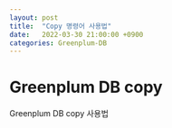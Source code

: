 ```yaml
---
layout: post
title:  "Copy 명령어 사용법"
date:   2022-03-30 21:00:00 +0900
categories: Greenplum-DB
---
```



# Greenplum DB copy

Greenplum DB copy 사용법
